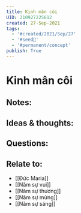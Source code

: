 ```yaml
---
title: Kinh mân côi
UID: 210927225612
created: 27-Sep-2021
tags:
  - '#created/2021/Sep/27'
  - '#seed🥜'
  - '#permanent/concept'
publish: True
---
```

# Kinh mân côi

## Notes:


## Ideas & thoughts:

## Questions:

## Relate to:
- [[Đức Maria]]
- [[Năm sự vui]]
- [[Năm sự thương]]
- [[Năm sự mừng]]
- [[Năm sự sáng]]